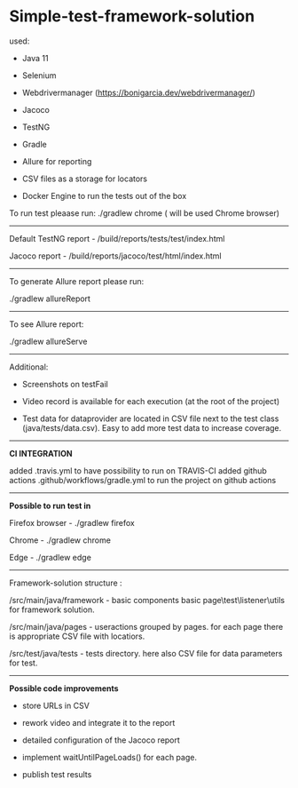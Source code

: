 # Simple-test-framework-solution


used:

- Java 11 

- Selenium

- Webdrivermanager (https://bonigarcia.dev/webdrivermanager/)

- Jacoco

- TestNG

- Gradle

- Allure for reporting

- CSV files as a storage for locators 

- Docker Engine to run the tests out of the box 


To run test pleaase run: ./gradlew chrome  ( will be used Chrome browser)

---

Default TestNG report  - /build/reports/tests/test/index.html

Jacoco report  - /build/reports/jacoco/test/html/index.html

---
To generate Allure report please run:

./gradlew allureReport

---
To see Allure report: 

./gradlew allureServe

---

Additional: 

- Screenshots on testFail

- Video record is available for each execution (at the root of the project)

- Test data for dataprovider are located in CSV file next to the test class (java/tests/data.csv). Easy to add more test data to increase coverage.

---

**CI INTEGRATION**

added .travis.yml to have possibility to run on TRAVIS-CI
added  github actions .github/workflows/gradle.yml to run the project on github actions

---

**Possible to run test in**

Firefox browser  -  ./gradlew firefox

Chrome   -  ./gradlew chrome

Edge  -  ./gradlew edge

---

Framework-solution structure :

/src/main/java/framework - basic components basic page\test\listener\utils for framework solution.

/src/main/java/pages - useractions grouped by pages. for each page there is appropriate CSV file with locatiors.

/src/test/java/tests - tests directory. here also CSV file for data parameters for test.


---
**Possible code improvements**
- store URLs in CSV

- rework video and integrate it to the report

- detailed configuration of the Jacoco report 

- implement waitUntilPageLoads() for each page.

- publish test results 


